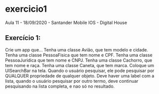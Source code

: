 # exercicio1
Aula 11 - 18/09/2020 - Santander Mobile IOS - Digital House 

<h2><b>Exercício 1:</b></h2>

Crie um app que...
Tenha uma classe Avião, que tem modelo e cidade.
Tenha uma classe PessoaFisica que tem nome e CPF.
Tenha uma classe PessoaJuridica que tem nome e CNPJ.
Tenha uma classe Cachorro, que tem nome e raça.
Tenha uma classe Caneta, que tem marca.
Coloque um UISearchBar na tela. Quando o usuário pesquisar, ele pode pesquisar por QUALQUER propriedade de qualquer objeto.
Deve haver uma label com a lista, quando o usuário pesquisar por outro termo, deve continuar pesquisando na lista completa, e nao só no resultado.

